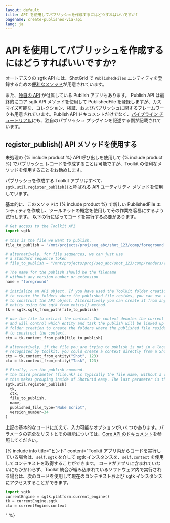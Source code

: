 ```yaml
---
layout: default
title: API を使用してパブリッシュを作成するにはどうすればいいですか?
pagename: create-publishes-via-api
lang: ja
---
```


# API を使用してパブリッシュを作成するにはどうすればいいですか?

オートデスクの sgtk API には、ShotGrid で `PublishedFiles` エンティティを登録するための[便利なメソッド](https://developer.shotgridsoftware.com/tk-core/utils.html#sgtk.util.register_publish)が用意されています。

また、[独自の API](https://developer.shotgridsoftware.com/tk-multi-publish2/) が付属している Publish アプリもあります。
Publish API は最終的にコア sgtk API メソッドを使用して PublishedFile を登録しますが、カスマイズ可能な、コレクション、検証、およびパブリッシュに関するフレームワークも用意されています。Publish API ドキュメントだけでなく、[パイプライン チュートリアル](https://developer.shotgridsoftware.com/ja/cb8926fc/?title=Pipeline+Tutorial)にも、独自のパブリッシュ プラグインを記述する例が記載されています。

## register_publish() API メソッドを使用する
未処理の {% include product %} API 呼び出しを使用して {% include product %} でパブリッシュ レコードを作成することは可能ですが、Toolkit の便利なメソッドを使用することをお勧めします。

パブリッシュを作成する Toolkit アプリはすべて、[`sgtk.util.register_publish()`](https://developer.shotgridsoftware.com/tk-core/utils.html#sgtk.util.register_publish)と呼ばれる API ユーティリティ メソッドを使用しています。

基本的に、このメソッドは {% include product %} で新しい PublishedFile エンティティを作成し、ツールキットの概念を使用してその作業を容易にするよう試行します。 以下の行に従ってコードを実行する必要があります。

```python
# Get access to the Toolkit API
import sgtk

# this is the file we want to publish.
file_to_publish = "/mnt/projects/proj/seq_abc/shot_123/comp/foreground.v034.nk"

# alternatively, for file sequences, we can just use
# a standard sequence token
# file_to_publish = "/mnt/projects/proj/seq_abc/shot_123/comp/renders/v034/foreground.%04d.exr"

# The name for the publish should be the filename
# without any version number or extension
name = "foreground"

# initialize an API object. If you have used the Toolkit folder creation
# to create the folders where the published file resides, you can use this path
# to construct the API object. Alternatively you can create it from any ShotGrid
# entity using the sgtk_from_entity() method.
tk = sgtk.sgtk_from_path(file_to_publish)

# use the file to extract the context. The context denotes the current work area in Toolkit
# and will control which entity and task the publish will be linked up to. If you have used the Toolkit
# folder creation to create the folders where the published file resides, you can use this path
# to construct the context.
ctx = tk.context_from_path(file_to_publish)

# alternatively, if the file you are trying to publish is not in a location that is
# recognized by toolkit, you could create a context directly from a ShotGrid entity instead:
ctx = tk.context_from_entity("Shot", 123)
ctx = tk.context_from_entity("Task", 123)

# Finally, run the publish command.
# the third parameter (file.nk) is typically the file name, without a version number.
# this makes grouping inside of ShotGrid easy. The last parameter is the version number.
sgtk.util.register_publish(
  tk,
  ctx,
  file_to_publish,
  name,
  published_file_type="Nuke Script",
  version_number=34
)
```

上記の基本的なコードに加えて、入力可能なオプションがいくつかあります。パラメータの完全なリストとその機能については、[Core API のドキュメント](https://developer.shotgridsoftware.com/tk-core/utils.html#sgtk.util.register_publish)を参照してください。

{% include info title="ヒント" content="Toolkit アプリ内からコードを実行している場合は、`self.sgtk` を介して sgtk インスタンスを、`self.context` を使用してコンテキストを取得することができます。
コードがアプリに含まれていないにもかかわらず、Toolkit 統合が組み込まれているソフトウェア内で実行される場合は、次のコードを使用して現在のコンテキストおよび sgtk インスタンスにアクセスすることができます。

```python
import sgtk
currentEngine = sgtk.platform.current_engine()
tk = currentEngine.sgtk
ctx = currentEngine.context
```
" %}